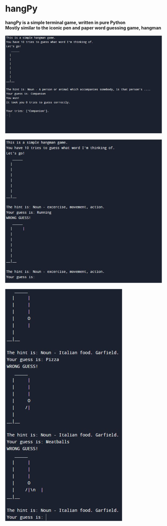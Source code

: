 # hangPy
<b>hangPy is a simple terminal game, written in pure Python
<br>
Mostly similar to the iconic pen and paper word guessing game, hangman
<br>
<br>
<img src="assets/images/First_screenshot.jpg">
<br>
<br>
<img src="assets/images/Second_screenshot.jpg">
<br>
<br>
<img src="assets/images/Third_screenshot.jpg">
